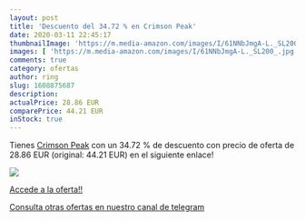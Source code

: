 ```yaml
---
layout: post
title: 'Descuento del 34.72 % en Crimson Peak'
date: 2020-03-11 22:45:17
thumbnailImage: 'https://m.media-amazon.com/images/I/61NNbJmgA-L._SL200_.jpg'
images: [ 'https://m.media-amazon.com/images/I/61NNbJmgA-L._SL200_.jpg' ]
comments: true
category: ofertas
author: ring
slug: 1608875687
description:
actualPrice: 28.86 EUR
comparePrice: 44.21 EUR
inStock: true
---
```


Tienes [Crimson Peak](https://www.amazon.es/dp/1608875687/?tag=redken-21) con un 34.72 % de descuento con precio de oferta de 28.86 EUR (original: 44.21 EUR) en el siguiente enlace!

[![](https://m.media-amazon.com/images/I/61NNbJmgA-L._SL200_.jpg)](https://www.amazon.es/dp/1608875687/?tag=redken-21)

[Accede a la oferta!!](https://www.amazon.es/dp/1608875687/?tag=redken-21)

[Consulta otras ofertas en nuestro canal de telegram](https://t.me/s/ofertas25)
